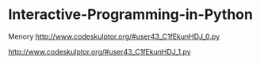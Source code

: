 # Interactive-Programming-in-Python
Menory 
http://www.codeskulptor.org/#user43_C1fEkunHDJ_0.py

http://www.codeskulptor.org/#user43_C1fEkunHDJ_1.py
